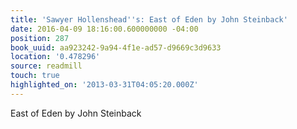 ```yaml
---
title: 'Sawyer Hollenshead''s: East of Eden by John Steinback'
date: 2016-04-09 18:16:00.600000000 -04:00
position: 287
book_uuid: aa923242-9a94-4f1e-ad57-d9669c3d9633
location: '0.478296'
source: readmill
touch: true
highlighted_on: '2013-03-31T04:05:20.000Z'
---
```


East of Eden by John Steinback